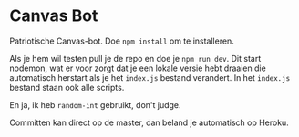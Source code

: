 # Canvas Bot
Patriotische Canvas-bot. Doe `npm install` om te installeren. 

Als je hem wil testen pull je de repo en doe je `npm run dev`. Dit start nodemon, wat er voor zorgt dat je 
een lokale versie hebt draaien die automatisch herstart als je het `index.js` bestand verandert. In het `index.js`
bestand staan ook alle scripts.

En ja, ik heb `random-int` gebruikt, don't judge.

Committen kan direct op de master, dan beland je automatisch op Heroku.
